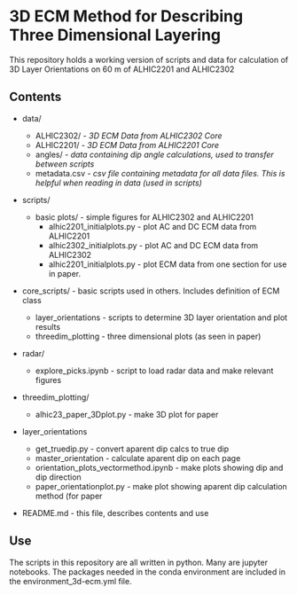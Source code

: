 # 3D ECM Method for Describing Three Dimensional Layering

This repository holds a working version of scripts and data for calculation of 3D Layer Orientations on 60 m of ALHIC2201 and ALHIC2302

## Contents
- data/
  - ALHIC2302/ - _3D ECM Data from ALHIC2302 Core_
  - ALHIC2201/ - _3D ECM Data from ALHIC2201 Core_
  - angles/ - _data containing dip angle calculations, used to transfer between scripts_
  - metadata.csv - _csv file containing metadata for all data files. This is helpful when reading in data (used in scripts)_
- scripts/
  - basic plots/ - simple figures for ALHIC2302 and ALHIC2201
    - alhic2201_initialplots.py - plot AC and DC ECM data from ALHIC2201
    - alhic2302_initialplots.py - plot AC and DC ECM data from ALHIC2302
    - alhic2201_initialplots.py - plot ECM data from one section for use in paper.
- core_scripts/ - basic scripts used in others. Includes definition of ECM class
  - layer_orientations - scripts to determine 3D layer orientation and plot results
  - threedim_plotting - three dimensional plots (as seen in paper)
- radar/
  - explore_picks.ipynb - script to load radar data and make relevant figures
- threedim_plotting/
  - alhic23_paper_3Dplot.py - make 3D plot for paper
- layer_orientations
  - get_truedip.py - convert aparent dip calcs to true dip
  - master_orientation - calculate aparent dip on each page
  - orientation_plots_vectormethod.ipynb - make plots showing dip and dip direction
  - paper_orientationplot.py - make plot showing aparent dip calculation method (for paper

- README.md - this file, describes contents and use

## Use
The scripts in this repository are all written in python. Many are jupyter notebooks. The packages needed in the conda environment are included in the environment_3d-ecm.yml file.
